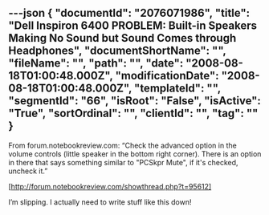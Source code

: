 ---json
{
  "documentId": "2076071986",
  "title": "Dell Inspiron 6400 PROBLEM: Built-in Speakers Making No Sound but Sound Comes through Headphones",
  "documentShortName": "",
  "fileName": "",
  "path": "",
  "date": "2008-08-18T01:00:48.000Z",
  "modificationDate": "2008-08-18T01:00:48.000Z",
  "templateId": "",
  "segmentId": "66",
  "isRoot": "False",
  "isActive": "True",
  "sortOrdinal": "",
  "clientId": "",
  "tag": ""
}
---

From forum.notebookreview.com: “Check the advanced option in the volume controls (little speaker in the bottom right corner). There is an option in there that says something similar to &quot;PCSkpr Mute&quot;, if it's checked, uncheck it.”

[http://forum.notebookreview.com/showthread.php?t=95612]

I’m slipping. I actually need to write stuff like this down!
